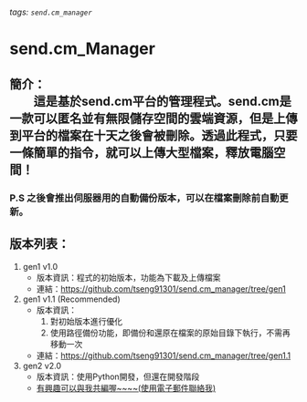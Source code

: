 ###### tags: `send.cm_manager`

# send.cm_Manager
## 簡介：<br/>　　這是基於send.cm平台的管理程式。send.cm是一款可以匿名並有無限儲存空間的雲端資源，但是上傳到平台的檔案在十天之後會被刪除。透過此程式，只要一條簡單的指令，就可以上傳大型檔案，釋放電腦空間！

### P.S 之後會推出伺服器用的自動備份版本，可以在檔案刪除前自動更新。

## 版本列表：
1. gen1 v1.0
    * 版本資訊：程式的初始版本，功能為下載及上傳檔案
    * 連結：https://github.com/tseng91301/send.cm_manager/tree/gen1
3. gen1 v1.1 (Recommended)
    * 版本資訊：
        1. 對初始版本進行優化
        2. 使用路徑備份功能，即備份和還原在檔案的原始目錄下執行，不需再移動一次
    * 連結：https://github.com/tseng91301/send.cm_manager/tree/gen1.1
3. gen2 v2.0
    * 版本資訊：使用Python開發，但還在開發階段
    * [有興趣可以與我共編喔~~~~(使用電子郵件聯絡我)](mailto:tseng7418@gmail.com?subject=sendcm_tool-colaboration)